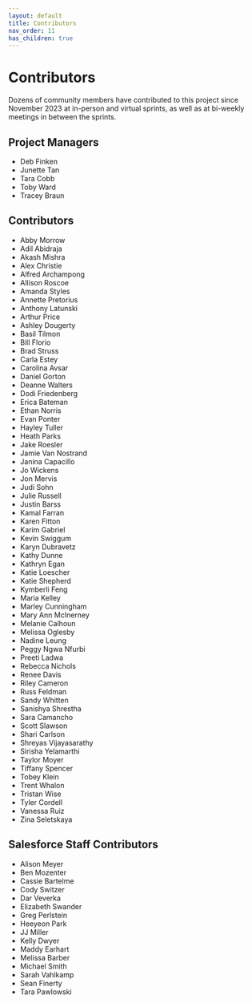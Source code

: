 ```yaml
---
layout: default
title: Contributors
nav_order: 11
has_children: true
---
```

#  Contributors
Dozens of community members have contributed to this project since November 2023 at in-person and virtual sprints, as well as at bi-weekly meetings in between the sprints. 

## Project Managers
* Deb Finken
* Junette Tan
* Tara Cobb
* Toby Ward
* Tracey Braun

## Contributors
* Abby Morrow
* Adil Abidraja
* Akash Mishra
* Alex Christie
* Alfred Archampong
* Allison Roscoe
* Amanda Styles
* Annette Pretorius
* Anthony Latunski
* Arthur Price
* Ashley Dougerty
* Basil Tilmon
* Bill Florio
* Brad Struss 
* Carla Estey
* Carolina Avsar
* Daniel Gorton
* Deanne Walters
* Dodi Friedenberg
* Erica Bateman
* Ethan Norris
* Evan Ponter
* Hayley Tuller
* Heath Parks
* Jake Roesler
* Jamie Van Nostrand
* Janina Capacillo
* Jo Wickens
* Jon Mervis
* Judi Sohn
* Julie Russell
* Justin Barss
* Kamal Farran
* Karen Fitton
* Karim Gabriel
* Kevin Swiggum
* Karyn Dubravetz
* Kathy Dunne
* Kathryn Egan
* Katie Loescher
* Katie Shepherd
* Kymberli Feng
* Maria Kelley
* Marley Cunningham 
* Mary Ann McInerney
* Melanie Calhoun
* Melissa Oglesby
* Nadine Leung
* Peggy Ngwa Nfurbi
* Preeti Ladwa
* Rebecca Nichols
* Renee Davis
* Riley Cameron
* Russ Feldman
* Sandy Whitten
* Sanishya Shrestha
* Sara Camancho
* Scott Slawson
* Shari Carlson
* Shreyas Vijayasarathy
* Sirisha Yelamarthi
* Taylor Moyer 
* Tiffany Spencer
* Tobey Klein
* Trent Whalon
* Tristan Wise
* Tyler Cordell
* Vanessa Ruiz
* Zina Seletskaya

## Salesforce Staff Contributors
* Alison Meyer
* Ben Mozenter
* Cassie Bartelme
* Cody Switzer
* Dar Veverka
* Elizabeth Swander
* Greg Perlstein
* Heeyeon Park
* JJ Miller
* Kelly Dwyer
* Maddy Earhart
* Melissa Barber
* Michael Smith
* Sarah Vahlkamp
* Sean Finerty
* Tara Pawlowski
